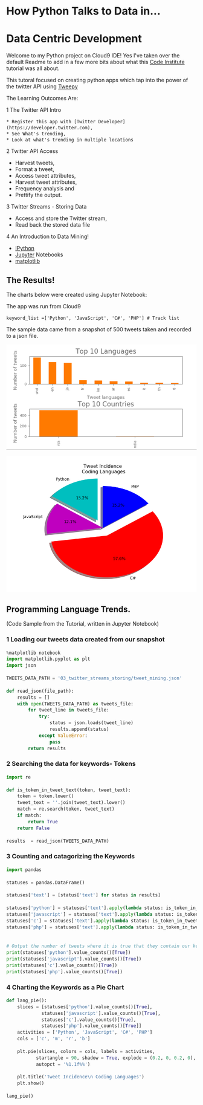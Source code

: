 # How Python Talks to Data in...
# Data Centric Development


Welcome to my Python project on Cloud9 IDE!  Yes I've taken over the default Readme
to add in a few more bits about what this [Code Institute](https://courses.codeinstitute.net/) tutorial was all about.

This tutoral focused on creating python apps which tap into the power of the twitter API using [Tweepy](http://www.tweepy.org/)

The Learning Outcomes Are:

1 The Twitter API Intro

    * Register this app with [Twitter Developer](https://developer.twitter.com), 
    * See What's trending, 
    * Look at what's trending in multiple locations
    
2 Twitter API Access

   * Harvest tweets, 
   * Format a tweet, 
   * Access tweet attributes, 
   * Harvest tweet attributes, 
   * Frequency analysis and 
   * Prettify the output.

3 Twitter Streams - Storing Data

   * Access and store the Twitter stream, 
   * Read back the stored data file
    
4 An Introduction to Data Mining!

   * [IPython](https://ipython.org/)
   * [Jupyter](http://jupyter.org/) Notebooks
   * [matplotlib](https://matplotlib.org/)

## The Results!

The charts below were created using Jupyter Notebook:

The app was run from Cloud9

```
keyword_list =['Python', 'JavaScript', 'C#', 'PHP'] # Track list
```

The sample data came from a snapshot of 500 tweets taken and recorded to a json file.

![Language Trends](https://github.com/ddeveloper72/twitter_trends/blob/master/images/twitterBarCharts.PNG "Fig 1 showing Spoken Language Trends")

![Programming Language Trends](https://github.com/ddeveloper72/twitter_trends/blob/master/images/twitterPieCharts.PNG "Fig 2 showing Programming Language Trends")

## Programming Language Trends. 
(Code Sample from the Tutorial, written in Jupyter Notebook)

### 1 Loading our tweets data created from our snapshot

```python
%matplotlib notebook
import matplotlib.pyplot as plt
import json

TWEETS_DATA_PATH = '03_twitter_streams_storing/tweet_mining.json'

def read_json(file_path):
    results = []
    with open(TWEETS_DATA_PATH) as tweets_file:
        for tweet_line in tweets_file:
            try:
                status = json.loads(tweet_line)
                results.append(status)
            except ValueError:
                pass
        return results
```

### 2 Searching the data for keywords- Tokens

```python
import re

def is_token_in_tweet_text(token, tweet_text):
    token = token.lower()
    tweet_text = ''.join(tweet_text).lower()
    match = re.search(token, tweet_text)
    if match:
        return True
    return False

results  = read_json(TWEETS_DATA_PATH)
```

### 3 Counting and catagorizing the Keywords

```python
import pandas

statuses = pandas.DataFrame()

statuses['text'] = [status['text'] for status in results]

statuses['python'] = statuses['text'].apply(lambda status: is_token_in_tweet_text('python', status))
statuses['javascript'] = statuses['text'].apply(lambda status: is_token_in_tweet_text('javascript', status))
statuses['c'] = statuses['text'].apply(lambda status: is_token_in_tweet_text('c ', status))
statuses['php'] = statuses['text'].apply(lambda status: is_token_in_tweet_text('php', status))


# Output the number of tweets where it is true that they contain our keywords
print(statuses['python'].value_counts()[True])
print(statuses['javascript'].value_counts()[True])
print(statuses['c'].value_counts()[True])
print(statuses['php'].value_counts()[True])
```

### 4 Charting the Keywords as a Pie Chart

```python
def lang_pie():
    slices = [statuses['python'].value_counts()[True],
             statuses['javascript'].value_counts()[True],
             statuses['c'].value_counts()[True],
             statuses['php'].value_counts()[True]]
    activities = ['Python', 'JavaScript', 'C#', 'PHP']
    cols = ['c', 'm', 'r', 'b']
    
    plt.pie(slices, colors = cols, labels = activities,
           startangle = 90, shadow = True, explode = (0.2, 0, 0.2, 0),
           autopct = '%1.1f%%')
    
    plt.title('Tweet Incidence\n Coding Languages')
    plt.show()
    
lang_pie()
```
